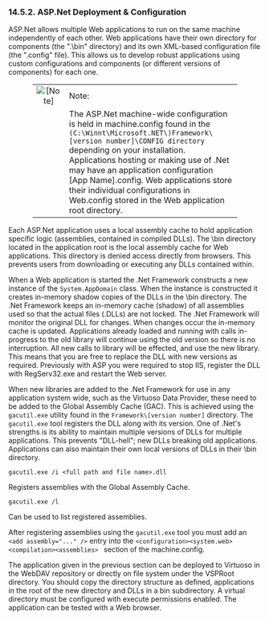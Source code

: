 <div id="rthasp.netdeploymentconf" class="section">

<div class="titlepage">

<div>

<div>

### 14.5.2. ASP.Net Deployment & Configuration

</div>

</div>

</div>

ASP.Net allows multiple Web applications to run on the same machine
independently of each other. Web applications have their own directory
for components (the ".\bin" directory) and its own XML-based
configuration file (the ".config" file). This allows us to develop
robust applications using custom configurations and components (or
different versions of components) for each one.

<div class="note" style="margin-left: 0.5in; margin-right: 0.5in;">

|                              |                                                                                                                                                                                                                                                                                                                                                                                                               |
|:----------------------------:|:--------------------------------------------------------------------------------------------------------------------------------------------------------------------------------------------------------------------------------------------------------------------------------------------------------------------------------------------------------------------------------------------------------------|
| ![\[Note\]](images/note.png) | Note:                                                                                                                                                                                                                                                                                                                                                                                                         |
|                              | The ASP.Net machine-wide configuration is held in machine.config found in the `(C:\Winnt\Microsoft.NET\)Framework\[version number]\CONFIG directory` depending on your installation. Applications hosting or making use of .Net may have an application configuration \[App Name\].config. Web applications store their individual configurations in Web.config stored in the Web application root directory. |

</div>

Each ASP.Net application uses a local assembly cache to hold application
specific logic (assemblies, contained in compiled DLLs). The \bin
directory located in the application root is the local assembly cache
for Web applications. This directory is denied access directly from
browsers. This prevents users from downloading or executing any DLLs
contained within.

When a Web application is started the .Net Framework constructs a new
instance of the `System.AppDomain` class. When the instance is
constructed it creates in-memory shadow copies of the DLLs in the \bin
directory. The .Net Framework keeps an in-memory cache (shadow) of all
assemblies used so that the actual files (.DLLs) are not locked. The
.Net Framework will monitor the original DLL for changes. When changes
occur the in-memory cache is updated. Applications already loaded and
running with calls in-progress to the old library will continue using
the old version so there is no interruption. All new calls to library
will be effected, and use the new library. This means that you are free
to replace the DLL with new versions as required. Previously with ASP
you were required to stop IIS, register the DLL with RegServ32.exe and
restart the Web server.

When new libraries are added to the .Net Framework for use in any
application system wide, such as the Virtuoso Data Provider, these need
to be added to the Global Assembly Cache (GAC). This is achieved using
the `gacutil.exe` utility found in the `Framework\[version number]`
directory. The `gacutil.exe` tool registers the DLL along with its
version. One of .Net's strengths is its ability to maintain multiple
versions of DLLs for multiple applications. This prevents "DLL-hell";
new DLLs breaking old applications. Applications can also maintain their
own local versions of DLLs in their \bin directory.

``` programlisting
gacutil.exe /i <full path and file name>.dll
```

Registers assemblies with the Global Assembly Cache.

``` programlisting
gacutil.exe /l
```

Can be used to list registered assemblies.

After registering assemblies using the `gacutil.exe` tool you must add
an `<add assembly="..." />` entry into the
`<configuration><system.web><compilation><assemblies> ` section of the
machine.config.

The application given in the previous section can be deployed to
Virtuoso in the WebDAV repository or directly on file system under the
VSPRoot directory. You should copy the directory structure as defined,
applications in the root of the new directory and DLLs in a bin
subdirectory. A virtual directory must be configured with execute
permissions enabled. The application can be tested with a Web browser.

</div>
